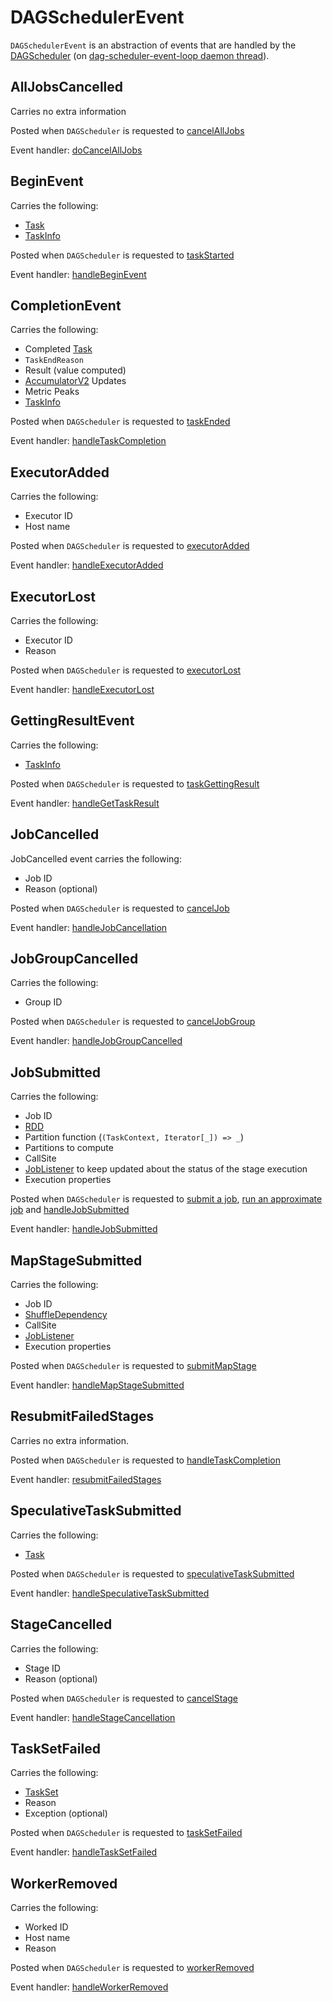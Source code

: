 # DAGSchedulerEvent

`DAGSchedulerEvent` is an abstraction of events that are handled by the [DAGScheduler](DAGScheduler.md) (on [dag-scheduler-event-loop daemon thread](DAGSchedulerEventProcessLoop.md)).

## <span id="AllJobsCancelled"> AllJobsCancelled

Carries no extra information

Posted when `DAGScheduler` is requested to [cancelAllJobs](DAGScheduler.md#cancelAllJobs)

Event handler: [doCancelAllJobs](DAGScheduler.md#doCancelAllJobs)

## <span id="BeginEvent"> BeginEvent

Carries the following:

* [Task](Task.md)
* [TaskInfo](TaskInfo.md)

Posted when `DAGScheduler` is requested to [taskStarted](DAGScheduler.md#taskStarted)

Event handler: [handleBeginEvent](DAGScheduler.md#handleBeginEvent)

## <span id="CompletionEvent"> CompletionEvent

Carries the following:

* <span id="CompletionEvent-task"> Completed [Task](Task.md)
* <span id="CompletionEvent-reason"> `TaskEndReason`
* <span id="CompletionEvent-result"> Result (value computed)
* <span id="CompletionEvent-accumUpdates"> [AccumulatorV2](../accumulators/AccumulatorV2.md) Updates
* <span id="CompletionEvent-metricPeaks"> Metric Peaks
* <span id="CompletionEvent-taskInfo"> [TaskInfo](TaskInfo.md)

Posted when `DAGScheduler` is requested to [taskEnded](DAGScheduler.md#taskEnded)

Event handler: [handleTaskCompletion](DAGScheduler.md#handleTaskCompletion)

## <span id="ExecutorAdded"> ExecutorAdded

Carries the following:

* Executor ID
* Host name

Posted when `DAGScheduler` is requested to [executorAdded](DAGScheduler.md#executorAdded)

Event handler: [handleExecutorAdded](DAGScheduler.md#handleExecutorAdded)

## <span id="ExecutorLost"> ExecutorLost

Carries the following:

* Executor ID
* Reason

Posted when `DAGScheduler` is requested to [executorLost](DAGScheduler.md#executorLost)

Event handler: [handleExecutorLost](DAGScheduler.md#handleExecutorLost)

## <span id="GettingResultEvent"> GettingResultEvent

Carries the following:

* [TaskInfo](TaskInfo.md)

Posted when `DAGScheduler` is requested to [taskGettingResult](DAGScheduler.md#taskGettingResult)

Event handler: [handleGetTaskResult](DAGScheduler.md#handleGetTaskResult)

## <span id="JobCancelled"> JobCancelled

JobCancelled event carries the following:

* Job ID
* Reason (optional)

Posted when `DAGScheduler` is requested to [cancelJob](DAGScheduler.md#cancelJob)

Event handler: [handleJobCancellation](DAGScheduler.md#handleJobCancellation)

## <span id="JobGroupCancelled"> JobGroupCancelled

Carries the following:

* Group ID

Posted when `DAGScheduler` is requested to [cancelJobGroup](DAGScheduler.md#cancelJobGroup)

Event handler: [handleJobGroupCancelled](DAGScheduler.md#handleJobGroupCancelled)

## <span id="JobSubmitted"> JobSubmitted

Carries the following:

* Job ID
* [RDD](../rdd/RDD.md)
* Partition function (`(TaskContext, Iterator[_]) => _`)
* Partitions to compute
* CallSite
* [JobListener](JobListener.md) to keep updated about the status of the stage execution
* Execution properties

Posted when `DAGScheduler` is requested to [submit a job](DAGScheduler.md#submitJob), [run an approximate job](DAGScheduler.md#runApproximateJob) and [handleJobSubmitted](DAGScheduler.md#handleJobSubmitted)

Event handler: [handleJobSubmitted](DAGScheduler.md#handleJobSubmitted)

## <span id="MapStageSubmitted"> MapStageSubmitted

Carries the following:

* Job ID
* [ShuffleDependency](../rdd/ShuffleDependency.md)
* CallSite
* [JobListener](JobListener.md)
* Execution properties

Posted when `DAGScheduler` is requested to [submitMapStage](DAGScheduler.md#submitMapStage)

Event handler: [handleMapStageSubmitted](DAGScheduler.md#handleMapStageSubmitted)

## <span id="ResubmitFailedStages"> ResubmitFailedStages

Carries no extra information.

Posted when `DAGScheduler` is requested to [handleTaskCompletion](DAGScheduler.md#handleTaskCompletion)

Event handler: [resubmitFailedStages](DAGScheduler.md#resubmitFailedStages)

## <span id="SpeculativeTaskSubmitted"> SpeculativeTaskSubmitted

Carries the following:

* [Task](Task.md)

Posted when `DAGScheduler` is requested to [speculativeTaskSubmitted](DAGScheduler.md#speculativeTaskSubmitted)

Event handler: [handleSpeculativeTaskSubmitted](DAGScheduler.md#handleSpeculativeTaskSubmitted)

## <span id="StageCancelled"> StageCancelled

Carries the following:

* Stage ID
* Reason (optional)

Posted when `DAGScheduler` is requested to [cancelStage](DAGScheduler.md#cancelStage)

Event handler: [handleStageCancellation](DAGScheduler.md#handleStageCancellation)

## <span id="TaskSetFailed"> TaskSetFailed

Carries the following:

* [TaskSet](TaskSet.md)
* Reason
* Exception (optional)

Posted when `DAGScheduler` is requested to [taskSetFailed](DAGScheduler.md#taskSetFailed)

Event handler: [handleTaskSetFailed](DAGScheduler.md#handleTaskSetFailed)

## <span id="WorkerRemoved"> WorkerRemoved

Carries the following:

* Worked ID
* Host name
* Reason

Posted when `DAGScheduler` is requested to [workerRemoved](DAGScheduler.md#workerRemoved)

Event handler: [handleWorkerRemoved](DAGScheduler.md#handleWorkerRemoved)

